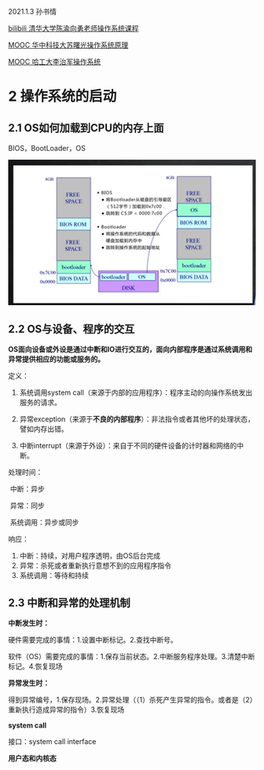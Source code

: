 2021.1.3 孙书情 

[bilibili 清华大学陈渝向勇老师操作系统课程](https://www.bilibili.com/video/BV1js411b7vg)

[MOOC 华中科技大苏曙光操作系统原理](https://www.icourse163.org/learn/HUST-1003405007?tid=1450237469#/learn/content?type=detail&id=1214423439&cid=1218120393&replay=true)

[MOOC 哈工大李治军操作系统](https://www.icourse163.org/learn/HIT-1002531008?tid=1003635010#/learn/content?type=detail&id=1005200299&cid=1006621588)

# 2 操作系统的启动

## 2.1 OS如何加载到CPU的内存上面

BIOS，BootLoader，OS

![image-20210103182109603](2%E6%93%8D%E4%BD%9C%E7%B3%BB%E7%BB%9F%E7%9A%84%E5%90%AF%E5%8A%A8%E4%B8%AD%E6%96%AD%E5%BC%82%E5%B8%B8%E7%B3%BB%E7%BB%9F%E8%B0%83%E7%94%A8.assets/image-20210103182109603.png)



## 2.2 OS与设备、程序的交互

 **OS面向设备或外设是通过中断和IO进行交互的，面向内部程序是通过系统调用和异常提供相应的功能或服务的。**



定义：

1. 系统调用system call（来源于内部的应用程序）：程序主动的向操作系统发出服务的请求。

2. 异常exception（来源于**不良的内部程序**）：非法指令或者其他坏的处理状态，譬如内存出错。

3. 中断interrupt（来源于外设）：来自于不同的硬件设备的计时器和网络的中断。

   

处理时间：

​	中断：异步

​	异常：同步

​	系统调用：异步或同步



响应：

1. 中断：持续，对用户程序透明，由OS后台完成
2. 异常：杀死或者重新执行意想不到的应用程序指令
3. 系统调用：等待和持续



## 2.3 中断和异常的处理机制

**中断发生时：**

硬件需要完成的事情：1.设置中断标记。2.查找中断号。

软件（OS）需要完成的事情：1.保存当前状态。2.中断服务程序处理。3.清楚中断标记。4.恢复现场

**异常发生时：**

得到异常编号，1.保存现场。2.异常处理（（1）杀死产生异常的指令。或者是（2）重新执行造成异常的指令）3.恢复现场

**system call**

接口：system call interface



**用户态和内核态**